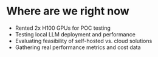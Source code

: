 # Where are we right now

- Rented 2x H100 GPUs for POC testing
- Testing local LLM deployment and performance
- Evaluating feasibility of self-hosted vs. cloud solutions
- Gathering real performance metrics and cost data
